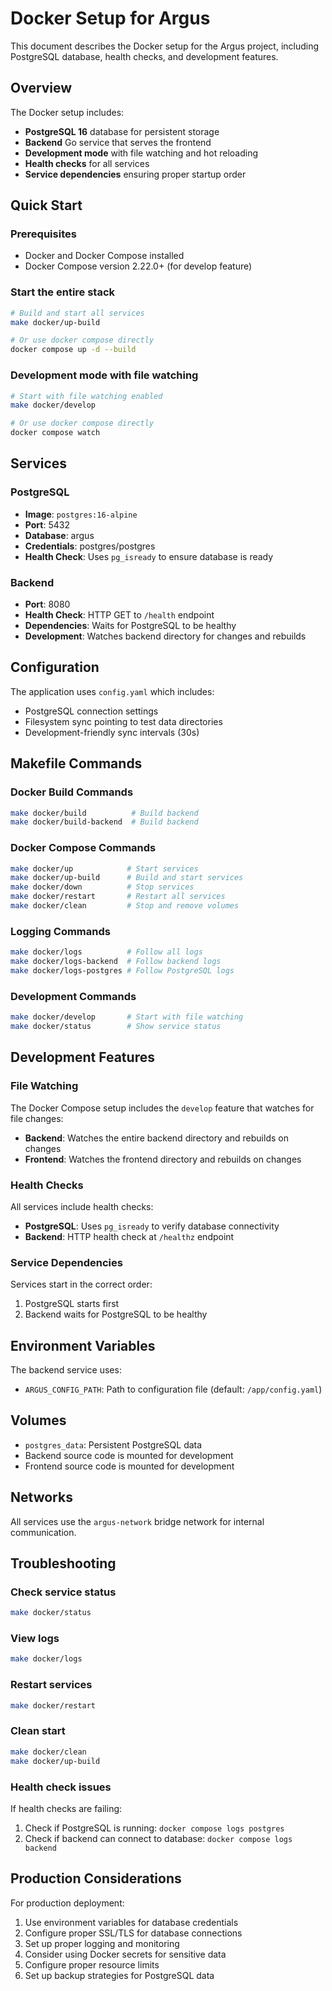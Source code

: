 # Docker Setup for Argus

This document describes the Docker setup for the Argus project, including PostgreSQL database, health checks, and development features.

## Overview

The Docker setup includes:
- **PostgreSQL 16** database for persistent storage
- **Backend** Go service that serves the frontend
- **Development mode** with file watching and hot reloading
- **Health checks** for all services
- **Service dependencies** ensuring proper startup order

## Quick Start

### Prerequisites
- Docker and Docker Compose installed
- Docker Compose version 2.22.0+ (for develop feature)

### Start the entire stack
```bash
# Build and start all services
make docker/up-build

# Or use docker compose directly
docker compose up -d --build
```

### Development mode with file watching
```bash
# Start with file watching enabled
make docker/develop

# Or use docker compose directly
docker compose watch
```

## Services

### PostgreSQL
- **Image**: `postgres:16-alpine`
- **Port**: 5432
- **Database**: argus
- **Credentials**: postgres/postgres
- **Health Check**: Uses `pg_isready` to ensure database is ready

### Backend
- **Port**: 8080
- **Health Check**: HTTP GET to `/health` endpoint
- **Dependencies**: Waits for PostgreSQL to be healthy
- **Development**: Watches backend directory for changes and rebuilds



## Configuration

The application uses `config.yaml` which includes:
- PostgreSQL connection settings
- Filesystem sync pointing to test data directories
- Development-friendly sync intervals (30s)

## Makefile Commands

### Docker Build Commands
```bash
make docker/build          # Build backend
make docker/build-backend  # Build backend
```

### Docker Compose Commands
```bash
make docker/up            # Start services
make docker/up-build      # Build and start services
make docker/down          # Stop services
make docker/restart       # Restart all services
make docker/clean         # Stop and remove volumes
```

### Logging Commands
```bash
make docker/logs          # Follow all logs
make docker/logs-backend  # Follow backend logs
make docker/logs-postgres # Follow PostgreSQL logs
```

### Development Commands
```bash
make docker/develop       # Start with file watching
make docker/status        # Show service status
```

## Development Features

### File Watching
The Docker Compose setup includes the `develop` feature that watches for file changes:

- **Backend**: Watches the entire backend directory and rebuilds on changes
- **Frontend**: Watches the frontend directory and rebuilds on changes

### Health Checks
All services include health checks:
- **PostgreSQL**: Uses `pg_isready` to verify database connectivity
- **Backend**: HTTP health check at `/healthz` endpoint

### Service Dependencies
Services start in the correct order:
1. PostgreSQL starts first
2. Backend waits for PostgreSQL to be healthy

## Environment Variables

The backend service uses:
- `ARGUS_CONFIG_PATH`: Path to configuration file (default: `/app/config.yaml`)

## Volumes

- `postgres_data`: Persistent PostgreSQL data
- Backend source code is mounted for development
- Frontend source code is mounted for development

## Networks

All services use the `argus-network` bridge network for internal communication.

## Troubleshooting

### Check service status
```bash
make docker/status
```

### View logs
```bash
make docker/logs
```

### Restart services
```bash
make docker/restart
```

### Clean start
```bash
make docker/clean
make docker/up-build
```

### Health check issues
If health checks are failing:
1. Check if PostgreSQL is running: `docker compose logs postgres`
2. Check if backend can connect to database: `docker compose logs backend`

## Production Considerations

For production deployment:
1. Use environment variables for database credentials
2. Configure proper SSL/TLS for database connections
3. Set up proper logging and monitoring
4. Consider using Docker secrets for sensitive data
5. Configure proper resource limits
6. Set up backup strategies for PostgreSQL data 